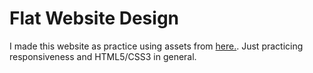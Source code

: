 # Flat Website Design

I made this website as practice using assets from [here.](https://www.w3newbie.com/product/the-rocket-design-html-template/). Just practicing responsiveness and HTML5/CSS3 in general.
